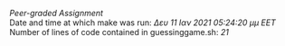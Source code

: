 *Peer-graded Assignment*  
Date and time at which make was run: *Δευ 11 Ιαν 2021 05:24:20 μμ EET*  
Number of lines of code contained in guessinggame.sh: *21*
